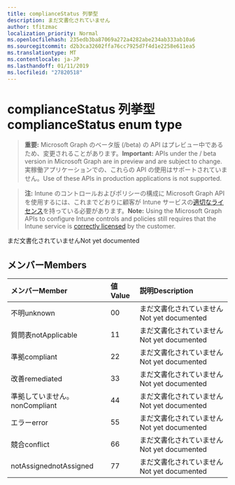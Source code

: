 ```yaml
---
title: complianceStatus 列挙型
description: まだ文書化されていません
author: tfitzmac
localization_priority: Normal
ms.openlocfilehash: 235edb3ba87069a272a4282abe234ab333ab10a6
ms.sourcegitcommit: d2b3ca32602ffa76cc7925d7f4d1e2258e611ea5
ms.translationtype: MT
ms.contentlocale: ja-JP
ms.lasthandoff: 01/11/2019
ms.locfileid: "27820518"
---
```

# <a name="compliancestatus-enum-type"></a><span data-ttu-id="6aa2a-103">complianceStatus 列挙型</span><span class="sxs-lookup"><span data-stu-id="6aa2a-103">complianceStatus enum type</span></span>

> <span data-ttu-id="6aa2a-104">**重要:** Microsoft Graph のベータ版 (/beta) の API はプレビュー中であるため、変更されることがあります。</span><span class="sxs-lookup"><span data-stu-id="6aa2a-104">**Important:** APIs under the / beta version in Microsoft Graph are in preview and are subject to change.</span></span> <span data-ttu-id="6aa2a-105">実稼働アプリケーションでの、これらの API の使用はサポートされていません。</span><span class="sxs-lookup"><span data-stu-id="6aa2a-105">Use of these APIs in production applications is not supported.</span></span>

> <span data-ttu-id="6aa2a-106">**注:** Intune のコントロールおよびポリシーの構成に Microsoft Graph API を使用するには、これまでどおりに顧客が Intune サービスの[適切なライセンス](https://go.microsoft.com/fwlink/?linkid=839381)を持っている必要があります。</span><span class="sxs-lookup"><span data-stu-id="6aa2a-106">**Note:** Using the Microsoft Graph APIs to configure Intune controls and policies still requires that the Intune service is [correctly licensed](https://go.microsoft.com/fwlink/?linkid=839381) by the customer.</span></span>

<span data-ttu-id="6aa2a-107">まだ文書化されていません</span><span class="sxs-lookup"><span data-stu-id="6aa2a-107">Not yet documented</span></span>
## <a name="members"></a><span data-ttu-id="6aa2a-108">メンバー</span><span class="sxs-lookup"><span data-stu-id="6aa2a-108">Members</span></span>
|<span data-ttu-id="6aa2a-109">メンバー</span><span class="sxs-lookup"><span data-stu-id="6aa2a-109">Member</span></span>|<span data-ttu-id="6aa2a-110">値</span><span class="sxs-lookup"><span data-stu-id="6aa2a-110">Value</span></span>|<span data-ttu-id="6aa2a-111">説明</span><span class="sxs-lookup"><span data-stu-id="6aa2a-111">Description</span></span>|
|:---|:---|:---|
|<span data-ttu-id="6aa2a-112">不明</span><span class="sxs-lookup"><span data-stu-id="6aa2a-112">unknown</span></span>|<span data-ttu-id="6aa2a-113">0</span><span class="sxs-lookup"><span data-stu-id="6aa2a-113">0</span></span>|<span data-ttu-id="6aa2a-114">まだ文書化されていません</span><span class="sxs-lookup"><span data-stu-id="6aa2a-114">Not yet documented</span></span>|
|<span data-ttu-id="6aa2a-115">質問表</span><span class="sxs-lookup"><span data-stu-id="6aa2a-115">notApplicable</span></span>|<span data-ttu-id="6aa2a-116">1</span><span class="sxs-lookup"><span data-stu-id="6aa2a-116">1</span></span>|<span data-ttu-id="6aa2a-117">まだ文書化されていません</span><span class="sxs-lookup"><span data-stu-id="6aa2a-117">Not yet documented</span></span>|
|<span data-ttu-id="6aa2a-118">準拠</span><span class="sxs-lookup"><span data-stu-id="6aa2a-118">compliant</span></span>|<span data-ttu-id="6aa2a-119">2</span><span class="sxs-lookup"><span data-stu-id="6aa2a-119">2</span></span>|<span data-ttu-id="6aa2a-120">まだ文書化されていません</span><span class="sxs-lookup"><span data-stu-id="6aa2a-120">Not yet documented</span></span>|
|<span data-ttu-id="6aa2a-121">改善</span><span class="sxs-lookup"><span data-stu-id="6aa2a-121">remediated</span></span>|<span data-ttu-id="6aa2a-122">3</span><span class="sxs-lookup"><span data-stu-id="6aa2a-122">3</span></span>|<span data-ttu-id="6aa2a-123">まだ文書化されていません</span><span class="sxs-lookup"><span data-stu-id="6aa2a-123">Not yet documented</span></span>|
|<span data-ttu-id="6aa2a-124">準拠していません。</span><span class="sxs-lookup"><span data-stu-id="6aa2a-124">nonCompliant</span></span>|<span data-ttu-id="6aa2a-125">4</span><span class="sxs-lookup"><span data-stu-id="6aa2a-125">4</span></span>|<span data-ttu-id="6aa2a-126">まだ文書化されていません</span><span class="sxs-lookup"><span data-stu-id="6aa2a-126">Not yet documented</span></span>|
|<span data-ttu-id="6aa2a-127">エラー</span><span class="sxs-lookup"><span data-stu-id="6aa2a-127">error</span></span>|<span data-ttu-id="6aa2a-128">5</span><span class="sxs-lookup"><span data-stu-id="6aa2a-128">5</span></span>|<span data-ttu-id="6aa2a-129">まだ文書化されていません</span><span class="sxs-lookup"><span data-stu-id="6aa2a-129">Not yet documented</span></span>|
|<span data-ttu-id="6aa2a-130">競合</span><span class="sxs-lookup"><span data-stu-id="6aa2a-130">conflict</span></span>|<span data-ttu-id="6aa2a-131">6</span><span class="sxs-lookup"><span data-stu-id="6aa2a-131">6</span></span>|<span data-ttu-id="6aa2a-132">まだ文書化されていません</span><span class="sxs-lookup"><span data-stu-id="6aa2a-132">Not yet documented</span></span>|
|<span data-ttu-id="6aa2a-133">notAssigned</span><span class="sxs-lookup"><span data-stu-id="6aa2a-133">notAssigned</span></span>|<span data-ttu-id="6aa2a-134">7</span><span class="sxs-lookup"><span data-stu-id="6aa2a-134">7</span></span>|<span data-ttu-id="6aa2a-135">まだ文書化されていません</span><span class="sxs-lookup"><span data-stu-id="6aa2a-135">Not yet documented</span></span>|





